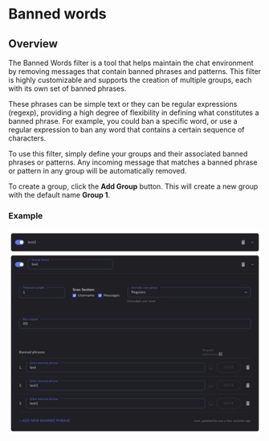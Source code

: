 # Banned words

## Overview

The Banned Words filter is a tool that helps maintain the chat environment by removing messages that contain banned phrases and patterns. This filter is highly customizable and supports the creation of multiple groups, each with its own set of banned phrases.

These phrases can be simple text or they can be regular expressions (regexp), providing a high degree of flexibility in defining what constitutes a banned phrase. For example, you could ban a specific word, or use a regular expression to ban any word that contains a certain sequence of characters.

To use this filter, simply define your groups and their associated banned phrases or patterns. Any incoming message that matches a banned phrase or pattern in any group will be automatically removed.

To create a group, click the **Add Group** button. This will create a new group with the default name **Group 1**.

### Example

![Example](<img/preview.png>)
